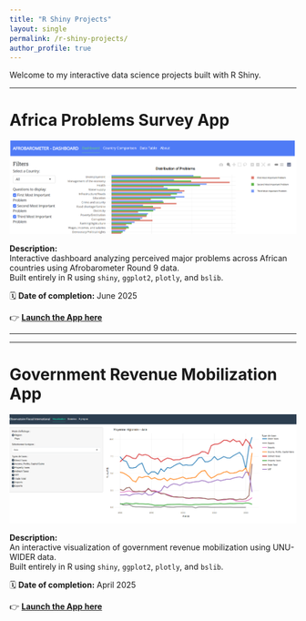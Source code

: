 ```yaml
---
title: "R Shiny Projects"
layout: single
permalink: /r-shiny-projects/
author_profile: true
---
```


Welcome to my interactive data science projects built with R Shiny.  


---

# Africa Problems Survey App

[![Africa Problems Survey App](/images/afro%20barometer/africa_problems.png)](https://abdoulwahid.shinyapps.io/africa-problems-survey/)

**Description:**  
Interactive dashboard analyzing perceived major problems across African countries using Afrobarometer Round 9 data.  
Built entirely in R using `shiny`, `ggplot2`, `plotly`, and `bslib`.

🗓 **Date of completion:** June 2025

👉 **[Launch the App here](https://abdoulwahid.shinyapps.io/africa-problems-survey/)**

---

---

# Government Revenue Mobilization App

[![Government Revenue Shiny App](/images/Governement%20revenue%20source/R%20shinny%20web%20app%20screen%20shot.png)](https://abdoulwahid.shinyapps.io/taxdata/)

**Description:**  
An interactive visualization of government revenue mobilization using UNU-WIDER data.  
Built entirely in R using `shiny`, `ggplot2`, `plotly`, and `bslib`.

🗓 **Date of completion:** April 2025

👉 **[Launch the App here](https://abdoulwahid.shinyapps.io/taxdata/)**

